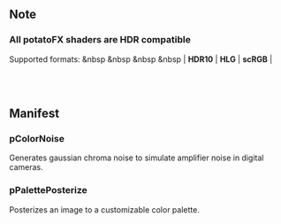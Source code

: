 ## Note
### All potatoFX shaders are HDR compatible
Supported formats: &nbsp &nbsp &nbsp &nbsp | **HDR10** | **HLG** | **scRGB** |

<br/><br/>


## Manifest
### pColorNoise
Generates gaussian chroma noise to simulate amplifier noise in digital cameras.

### pPalettePosterize
Posterizes an image to a customizable color palette.

